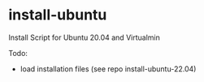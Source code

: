 # install-ubuntu
Install Script for Ubuntu 20.04 and Virtualmin

Todo:

- load installation files (see repo install-ubuntu-22.04)
